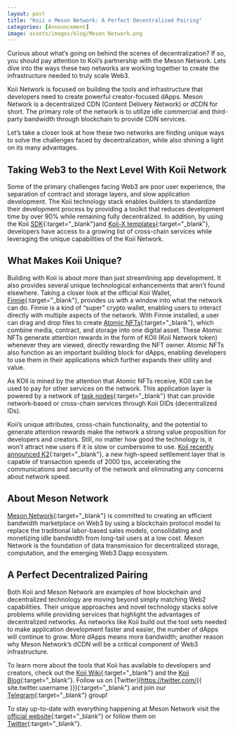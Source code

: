 ```yaml
---
layout: post
title: "Koii x Meson Network: A Perfect Decentralized Pairing"
categories: [Announcement]
image: assets/images/blog/Meson Network.png
---
```


Curious about what’s going on behind the scenes of decentralization? If so, you should pay attention to Koii’s partnership with the Meson Network. Lets dive into the ways these two networks are working together to create the infrastructure needed to truly scale Web3.

Koii Network is focused on building the tools and infrastructure that developers need to create powerful creator-focused dApps. Meson Network is a decentralized CDN (Content Delivery Network) or dCDN for short. The primary role of the network is to utilize idle commercial and third-party bandwidth through blockchain to provide CDN services.

Let’s take a closer look at how these two networks are finding unique ways to solve the challenges faced by decentralization, while also shining a light on its many advantages.

## Taking Web3 to the Next Level With Koii Network

Some of the primary challenges facing Web3 are poor user experience, the separation of contract and storage layers, and slow application development. The Koii technology stack enables builders to standardize their development process by providing a toolkit that reduces development time by over 90% while remaining fully decentralized. In addition, by using the Koii [SDK](https://docs.koii.network/koii-software-toolkit-sdk/what-is-the-koii-sdk){:target="\_blank"}and [Koii-X templates](https://docs.koii.network/build-dapps-with-koii/welcome-to-koii-x){:target="\_blank"}, developers have access to a growing list of cross-chain services while leveraging the unique capabilities of the Koii Network.

## What Makes Koii Unique?

Building with Koii is about more than just streamlining app development. It also provides several unique technological enhancements that aren’t found elsewhere. Taking a closer look at the official Koii Wallet, [Finnie](https://koii.me/FinnieDCI){:target="\_blank"}, provides us with a window into what the network can do. Finnie is a kind of “super” crypto wallet, enabling users to interact directly with multiple aspects of the network. With Finnie installed, a user can drag and drop files to create [Atomic NFTs](https://atomicnft.com/){:target="\_blank"}, which combine media, contract, and storage into one digital asset. These Atomic NFTs generate attention rewards in the form of KOII (Koii Network token) whenever they are viewed, directly rewarding the NFT owner. Atomic NFTs also function as an important building block for dApps, enabling developers to use them in their applications which further expands their utility and value.

As KOII is mined by the attention that Atomic NFTs receive, KOII can be used to pay for other services on the network. This application layer is powered by a network of [task nodes](https://docs.koii.network/#nodes){:target="\_blank"} that can provide network-based or cross-chain services through Koii DIDs (decentralized IDs).

Koii’s unique attributes, cross-chain functionality, and the potential to generate attention rewards make the network a strong value proposition for developers and creators. Still, no matter how good the technology is, it won’t attract new users if it is slow or cumbersome to use. [Koii recently announced K2](/Koii-Announces-K2/){:target="\_blank"}, a new high-speed settlement layer that is capable of transaction speeds of 2000 tps, accelerating the communications and security of the network and eliminating any concerns about network speed.

## About Meson Network

[Meson Network](https://meson.network/){:target="\_blank"} is committed to creating an efficient bandwidth marketplace on Web3 by using a blockchain protocol model to replace the traditional labor-based sales models, consolidating and monetizing idle bandwidth from long-tail users at a low cost. Meson Network is the foundation of data transmission for decentralized storage, computation, and the emerging Web3 Dapp ecosystem.

## A Perfect Decentralized Pairing

Both Koii and Meson Network are examples of how blockchain and decentralized technology are moving beyond simply matching Web2 capabilities. Their unique approaches and novel technology stacks solve problems while providing services that highlight the advantages of decentralized networks. As networks like Koii build out the tool sets needed to make application development faster and easier, the number of dApps will continue to grow. More dApps means more bandwidth; another reason why Meson Network’s dCDN will be a critical component of Web3 infrastructure.

To learn more about the tools that Koii has available to developers and creators, check out the [Koii Wiki](http://docs.koii.network){:target="\_blank"} and the [Koii Blog](https://blog.koii.network){:target="\_blank"}. Follow us on [Twitter](https://twitter.com/{{ site.twitter.username }}){:target="\_blank"} and join our [Telegram](https://t.me/koiinetwork){:target="\_blank"} group!

To stay up-to-date with everything happening at Meson Network visit the [official website](http://meson.network){:target="\_blank"} or follow them on [Twitter](https://twitter.com/NetworkMeson){:target="\_blank"}.
